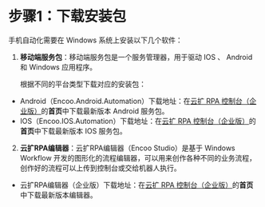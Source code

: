 # 步骤1：下载安装包
手机自动化需要在 Windows 系统上安装以下几个软件：

1. **移动端服务包**：移动端服务包是一个服务管理器，用于驱动 IOS 、 Android 和 Windows 应用程序。

    根据不同的平台类型下载对应的安装包：
    
- Android（Encoo.Android.Automation）下载地址：在[云扩 RPA 控制台（企业版）](https://console.encoo.com/)的**首页**中下载最新版本 Android 服务包。
- IOS（Encoo.IOS.Automation）下载地址：在[云扩 RPA 控制台（企业版）](https://console.encoo.com/)的**首页**中下载最新版本 IOS 服务包。

2. **云扩RPA编辑器**：云扩RPA编辑器（Encoo Studio）是基于 Windows Workflow 开发的图形化的流程编辑器，可以用来创作各种不同的业务流程，创作好的流程可以上传到控制台或交给机器人执行。
- 云扩RPA编辑器（企业版）下载地址：在[云扩 RPA 控制台（企业版）](https://console.encoo.com/)的**首页**中下载最新版本编辑器。